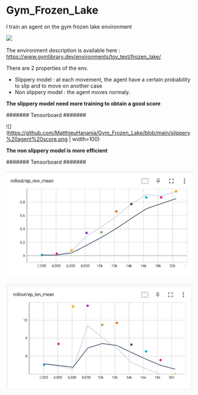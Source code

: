 # Gym_Frozen_Lake
I train an agent on the gym frozen lake environment 

![](https://www.gymlibrary.dev/_images/frozen_lake.gif)

The environment description is available here : https://www.gymlibrary.dev/environments/toy_text/frozen_lake/


There are 2 properties of the env.
 - Slippery model : at each movement, the agent have a certain probability to slip and to move on another case
 - Non slippery model : the agent moves normaly. 
 
 __The slippery model need more training to obtain a good score__
 
####### Tensorboard #######

![](https://github.com/MatthieuHanania/Gym_Frozen_Lake/blob/main/slippery%20agent%20score.png | width=100)
 
 __The non slippery model is more efficient__
 
 ####### Tensorboard #######
 
 ![](https://github.com/MatthieuHanania/Gym_Frozen_Lake/blob/main/non%20slippery%20agent%20score.png)
 
 ![](https://github.com/MatthieuHanania/Gym_Frozen_Lake/blob/main/non%20slippery%20agent%20mean%20episode%20lenght.png)

